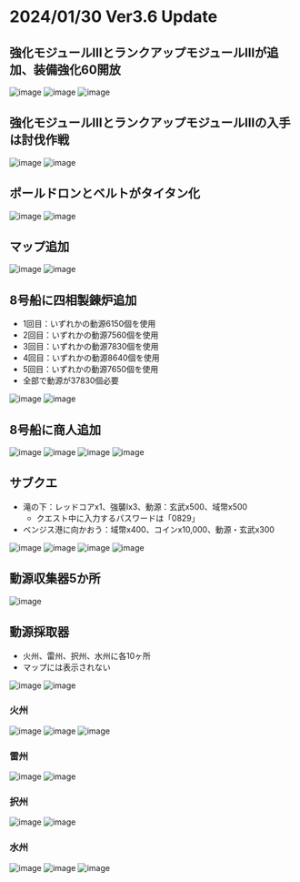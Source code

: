 # 2024/01/30 Ver3.6 Update

## 強化モジュールⅢとランクアップモジュールⅢが追加、装備強化60開放
![image](https://github.com/banx-jp/tofmemo/assets/113221441/165e9cc0-5fd1-4898-ac3c-7560765ed485)
![image](https://github.com/banx-jp/tofmemo/assets/113221441/bbae5263-42bc-46e7-9bd0-c219958838f4)
![image](https://github.com/banx-jp/tofmemo/assets/113221441/95b6ea87-93fd-4077-aaa5-06158e90c4e0)

## 強化モジュールⅢとランクアップモジュールⅢの入手は討伐作戦
![image](https://github.com/banx-jp/tofmemo/assets/113221441/1eb90b34-1420-482f-9759-260f0545e61c)
![image](https://github.com/banx-jp/tofmemo/assets/113221441/445e53c4-d65b-4ecb-90ca-895bc11b11a7)


## ポールドロンとベルトがタイタン化
![image](https://github.com/banx-jp/tofmemo/assets/113221441/2b137ce9-896d-456c-beb2-4c55e9af84e9)
![image](https://github.com/banx-jp/tofmemo/assets/113221441/5f1b922a-f102-4140-a02f-357aace5133e)

## マップ追加
![image](https://github.com/banx-jp/tofmemo/assets/113221441/0270a2f8-1247-4db1-aa7f-ecae56e79a25)
![image](https://github.com/banx-jp/tofmemo/assets/113221441/ef72b69f-053a-49cd-acb9-ce417e3e9c4e)

## 8号船に四相製錬炉追加

* 1回目：いずれかの動源6150個を使用
* 2回目：いずれかの動源7560個を使用
* 3回目：いずれかの動源7830個を使用
* 4回目：いずれかの動源8640個を使用
* 5回目：いずれかの動源7650個を使用
* 全部で動源が37830個必要

![image](https://github.com/banx-jp/tofmemo/assets/113221441/d05b77b9-1c33-49fe-99fd-c180ced927b3)
![image](https://github.com/banx-jp/tofmemo/assets/113221441/f5a11604-7ad5-4b7b-87a5-7549a4acd477)

## 8号船に商人追加
![image](https://github.com/banx-jp/tofmemo/assets/113221441/8ae2feaf-6b19-4e86-9b91-8e497c1dc5fa)
![image](https://github.com/banx-jp/tofmemo/assets/113221441/8905ff4b-edfd-4929-ae6f-364375e3cfdc)
![image](https://github.com/banx-jp/tofmemo/assets/113221441/e9adbfb4-e5b8-4275-9796-3f2ffda3920e)
![image](https://github.com/banx-jp/tofmemo/assets/113221441/18e6c52e-7ae2-4f75-adda-2e8c4ef5c8c5)

## サブクエ

* 滝の下：レッドコアx1、強襲Ⅰx3、動源：玄武x500、域幣x500
  * クエスト中に入力するパスワードは「0829」
* ベンジス港に向かおう：域幣x400、コインx10,000、動源・玄武x300

![image](https://github.com/banx-jp/tofmemo/assets/113221441/621771aa-a5ab-4ee7-9778-1111fd4d653d)
![image](https://github.com/banx-jp/tofmemo/assets/113221441/54c44a73-6590-424c-b4d3-9b578adcc86a)
![image](https://github.com/banx-jp/tofmemo/assets/113221441/30529761-0725-41e8-a53f-0138a9389409)
![image](https://github.com/banx-jp/tofmemo/assets/113221441/ea1e0da9-e579-430f-9bcd-976c3615b9ad)

## 動源収集器5か所
![image](https://github.com/banx-jp/tofmemo/assets/113221441/0edd266f-1ee9-4bbd-b9f2-0d528a0a78df)

## 動源採取器

* 火州、雷州、択州、水州に各10ヶ所
* マップには表示されない

![image](https://github.com/banx-jp/tofmemo/assets/113221441/23337a49-3c92-45c4-8837-c96398e16dff)
![image](https://github.com/banx-jp/tofmemo/assets/113221441/e029dd01-73a2-45a1-a9f6-241f26cf91cd)

### 火州
![image](https://github.com/banx-jp/tofmemo/assets/113221441/774ec626-38df-4f4c-a678-4951d7261e3b)
![image](https://github.com/banx-jp/tofmemo/assets/113221441/97ad97fe-1c2b-4bbf-afd4-a54b228e5273)
![image](https://github.com/banx-jp/tofmemo/assets/113221441/21817472-0a21-44db-8ccc-9be64f2ab265)

### 雷州
![image](https://github.com/banx-jp/tofmemo/assets/113221441/4d9cfafc-ed19-42a0-9a9e-dc84d278ed18)
![image](https://github.com/banx-jp/tofmemo/assets/113221441/0cbbaf27-5280-4259-b048-2f030513f1c4)

### 択州
![image](https://github.com/banx-jp/tofmemo/assets/113221441/cc6bd86b-2b28-4178-8947-4eb21e3c78c4)
![image](https://github.com/banx-jp/tofmemo/assets/113221441/5e7d147a-84e1-4781-a51d-d16908d9e9a2)

### 水州
![image](https://github.com/banx-jp/tofmemo/assets/113221441/67b7d442-20ef-4620-8fc9-9681331ed202)
![image](https://github.com/banx-jp/tofmemo/assets/113221441/a4e0a213-2518-4fd1-8371-ff73b47c084a)
![image](https://github.com/banx-jp/tofmemo/assets/113221441/9e173c1c-4ce4-416a-8651-4758d742c765)



